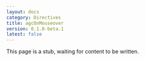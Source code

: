 ```yaml
---
layout: docs
category: Directives
title: agcOnMouseover
version: 0.1.0-beta.1
latest: false
---
```


This page is a stub, waiting for content to be written.